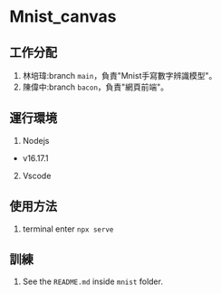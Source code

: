 # Mnist_canvas

## 工作分配
1. 林培瑋:branch `main`，負責"Mnist手寫數字辨識模型"。
2. 陳偉中:branch `bacon`，負責"網頁前端"。
## 運行環境
1. Nodejs
  - v16.17.1
2. Vscode

## 使用方法
1. terminal enter `npx serve`

## 訓練
1. See the `README.md` inside `mnist` folder.

